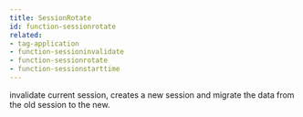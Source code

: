 ```yaml
---
title: SessionRotate
id: function-sessionrotate
related:
- tag-application
- function-sessioninvalidate
- function-sessionrotate
- function-sessionstarttime
---
```


invalidate current session, creates a new session and migrate the data from the old session to the new.
